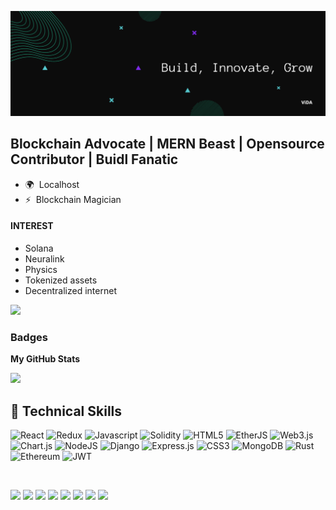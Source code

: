 <p align=”center”>

  ![Header](https://raw.githubusercontent.com/Vida-TG/Vida-TG/main/header.png)

</p>
                                               

Blockchain Advocate | MERN Beast | Opensource Contributor | Buidl Fanatic 
------------------------------------------------------------

* 🌍  Localhost
* ⚡  Blockchain Magician

#### INTEREST

* Solana
* Neuralink
* Physics 
* Tokenized assets
* Decentralized internet 


<a href="https://www.github.com/Vida-TG" target="_blank" rel="noreferrer"><img
src="https://img.shields.io/github/followers/Vida-TG?logo=github&style=for-the-badge&color=22c55e&labelColor=181824" /></a>

></a></p> 

### Badges

<b>My GitHub Stats</b>


<a href="http://www.github.com/Vida-TG"><img src="https://github-readme-streak-stats.herokuapp.com/?user=Vida-TG&stroke=14b8a6&background=181824&ring=f97316&fire=f97316&currStreakNum=14b8a6&currStreakLabel=f97316&sideNums=14b8a6&sideLabels=14b8a6&dates=14b8a6&hide_border=true" /></a>




## 💼 Technical Skills

![React](https://img.shields.io/badge/react-61DAFB.svg?style=for-the-badge&logo=react&logoColor=white)
![Redux](https://img.shields.io/badge/redux-764ABC.svg?style=for-the-badge&logo=redux&logoColor=white)
![Javascript](https://img.shields.io/badge/javascript-F7DF1E.svg?style=for-the-badge&logo=javascript&logoColor=white)
![Solidity](https://img.shields.io/badge/solidity-CC0000.svg?style=for-the-badge&logo=solidity&logoColor=white)
![HTML5](https://img.shields.io/badge/html5-E34F26.svg?style=for-the-badge&logo=html5&logoColor=white)
![EtherJS](https://img.shields.io/badge/EtherJS-336791.svg?style=for-the-badge&logo=EtherJS&logoColor=white)
![Web3.js](https://img.shields.io/badge/web3.js-F16822?style=for-the-badge&logo=web3.js&logoColor=white)
![Chart.js](https://img.shields.io/badge/chart.js-F5788D.svg?style=for-the-badge&logo=chart.js&logoColor=white)
![NodeJS](https://img.shields.io/badge/node.js-6DA55F?style=for-the-badge&logo=node.js&logoColor=white)
![Django](https://img.shields.io/badge/django-%23092E20.svg?style=for-the-badge&logo=django&logoColor=white)
![Express.js](https://img.shields.io/badge/express.js-%23404d59.svg?style=for-the-badge&logo=express&logoColor=%2361DAFB)
![CSS3](https://img.shields.io/badge/CSS3-7952B3.svg?style=for-the-badge&logo=CSS3&logoColor=white)
![MongoDB](https://img.shields.io/badge/MongoDB-1572B6.svg?style=for-the-badge&logo=MongoDB&logoColor=white)
![Rust](https://img.shields.io/badge/Rust-DB7093.svg?style=for-the-badge&logo=Rust&logoColor=white)
![Ethereum](https://img.shields.io/badge/Ethereum-3C3C3D?style=for-the-badge&logo=Ethereum&logoColor=white)
![JWT](https://img.shields.io/badge/JWT-black?style=for-the-badge&logo=JSON%20web%20tokens)


</br>

![](https://img.shields.io/badge/Tools-Figma-informational?style=for-the-badge&logo=Figma&color=F24E1E)
![](https://img.shields.io/badge/Tools-NPM-informational?style=for-the-badge&logo=NPM&color=CB3837)
![](https://img.shields.io/badge/Tools-Heroku-informational?style=for-the-badge&logo=Heroku&color=430098)
![](https://img.shields.io/badge/Tools-Vercel-informational?style=for-the-badge&logo=Vercel&color=231156)
![](https://img.shields.io/badge/Tools-Vite-informational?style=for-the-badge&logo=Vite&color=251526)
![](https://img.shields.io/badge/Tools-Netlify-informational?style=for-the-badge&logo=netlify&color=00C7B7)
![](https://img.shields.io/badge/Tools-Git-informational?style=for-the-badge&logo=Git&color=F05032)
![](https://img.shields.io/badge/Tools-GitHub-informational?style=for-the-badge&logo=GitHub&color=534F26)



